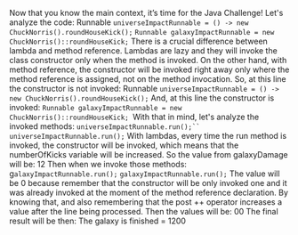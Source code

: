 Now that you know the main context, it’s time for the Java Challenge!
Let's analyze the code: Runnable `universeImpactRunnable = () -> new ChuckNorris().roundHouseKick();` `Runnable galaxyImpactRunnable = new ChuckNorris()::roundHouseKick;` There is a crucial difference between lambda and method reference. Lambdas are lazy and they will invoke the class constructor only when the method is invoked. On the other hand, with method reference, the constructor will be invoked right away only where the method reference is assigned, not on the method invocation.  So, at this line the constructor is not invoked: Runnable `universeImpactRunnable = () -> new ChuckNorris().roundHouseKick();` And, at this line the constructor is invoked: `Runnable galaxyImpactRunnable = new ChuckNorris()::roundHouseKick; `With that in mind, let's analyze the invoked methods: `universeImpactRunnable.run();`` universeImpactRunnable.run();` With lambdas, every time the run method is invoked, the constructor will be invoked, which means that the numberOfKicks variable will be increased.  So the value from galaxyDamage will be: 12 Then when we invoke those methods: g`alaxyImpactRunnable.run();` 
`galaxyImpactRunnable.run();` The value will be 0 because remember that the constructor will be only invoked one and it was already invoked at the moment of the method reference declaration. By knowing that, and also remembering that the post ++ operator increases a value after the line being processed. Then the values will be: 00 The final result will be then: The galaxy is finished = 1200